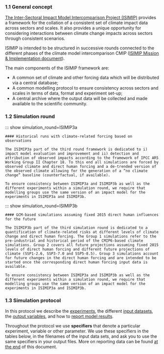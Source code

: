 ### 1.1 General concept

[The Inter-Sectoral Impact Model Intercomparison Project (ISIMIP)](https://www.isimip.org) provides a framework for the collation of a consistent set of climate impact data across sectors and scales. It also provides a unique opportunity for considering interactions between climate change impacts across sectors through consistent scenarios.

ISIMIP is intended to be structured in successive rounds connected to the different phases of the climate model intercomparison CMIP ([ISIMIP Mission & Implementation document](https://www.isimip.org/documents/355/MissionAndImplementation_12Sep2018.pdf)).

The main components of the ISIMIP framework are:

* A common set of climate and other forcing data which will be distributed via a central database;
* A common modelling protocol to ensure consistency across sectors and scales in terms of data, format and experiment set-up;
* A central archive where the output data will be collected and made available to the scientific community.

### 1.2 Simulation round

::: show simulation_round=ISIMIP3a

    #### Historical runs with climate-related forcing based on observations

    The ISIMIP3a part of the third round framework is dedicated to i) impact model evaluation and improvement and ii) detection and attribution of observed impacts according to the framework of IPCC AR5 Working Group II Chapter 18. To this end all simulations are forced by observed climate and direct human forcing and a de-trended version of the observed climate allowing for the generation of a “no climate change” baseline (counterfactual, if available).

    To ensure consistency between ISIMIP3a and ISIMIP3b as well as the different experiments within a simulation round, we require that modelling groups use the same version of an impact model for the experiments in ISIMIP3a and ISIMIP3b.

::: show simulation_round=ISIMIP3b

    #### GCM-based simulations assuming fixed 2015 direct human influences for the future

    The ISIMIP3b part of the third simulation round is dedicated to a quantification of climate-related risks at different levels of climate change and direct human forcing. The Group 1 simulations refer to the pre-industrial and historical period of the CMIP6-based climate simulations. Group 2 covers all future projections assuming fixed 2015 levels of direct human forcing and different future projections of climate (SSP1-2.6, SSP3-7.0 and SSP5-8.5). Group 3 simulations account for future changes in the direct human forcing and are intended to be started once the corresponding direct human forcing input data is available.

    To ensure consistency between ISIMIP3a and ISIMIP3b as well as the different experiments within a simulation round, we require that modelling groups use the same version of an impact model for the experiments in ISIMIP3a and ISIMIP3b.

### 1.3 Simulation protocol

In this protocol we describe the [experiments](#2-experiments), the different [input datasets](#3-input-data), the [output variables](#4-output-data), and how to [report model results](#5-reporting-model-results).

Throughout the protocol we use **specifiers** that denote a particular experiment, variable or other parameter. We use these specifiers in the tables below, in the filenames of the input data sets, and ask you to use the same specifiers in your output files. More on reporting data can be found [at the end](#5-reporting-model-results) of this document.

